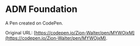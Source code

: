 # ADM Foundation

A Pen created on CodePen.

Original URL: [https://codepen.io/Zion-Walter/pen/MYWOjxM](https://codepen.io/Zion-Walter/pen/MYWOjxM).


